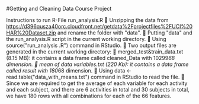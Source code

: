 #Getting and Cleaning Data Course Project


Instructions to run R-File run_analysis.R
	Unzipping the data  from https://d396qusza40orc.cloudfront.net/getdata%2Fprojectfiles%2FUCI%20HAR%20Dataset.zip and rename the folder with "data".
	Putting "data" and the run_analysis.R script in the current working directory.
	Using source("run_analysis .R") command in RStudio.
	Two output files are generated in the current working directory:
	merged_test&train_data.txt (8.15 MB): it contains a data frame called cleaned_Data with 10299*68 dimension.
	mean of data variables.txt (220 Kb): it contains a data frame called result with 180*68 dimension.
	Using data <- read.table("data_with_means.txt") command in RStudio to read the file. 
	Since we are required to get the average of each variable for each activity and each subject, and there are 6 activities in total and 30 subjects in total, we have 180 rows with all combinations for each of the 66 features.
